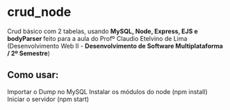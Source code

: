 # crud_node
Crud básico com 2 tabelas, usando <b> MySQL, Node, Express, EJS e bodyParser </b>
feito para a aula do Profº Claudio Etelvino de Lima (Desenvolvimento Web II - <b>Desenvolvimento de Software Multiplataforma / 2º Semestre</b>)

## Como usar:

Importar o Dump no MySQL
Instalar os módulos do node (npm install)
Iniciar o servidor (npm start)
